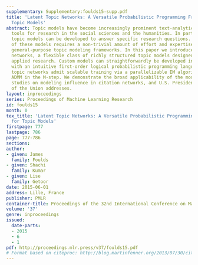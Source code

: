 ```yaml
---
supplementary: Supplementary:foulds15-supp.pdf
title: 'Latent Topic Networks: A Versatile Probabilistic Programming Framework for
  Topic Models'
abstract: Topic models have become increasingly prominent text-analytic machine learning
  tools for research in the social sciences and the humanities. In particular, custom
  topic models can be developed to answer specific research questions. The design
  of these models requires a non-trivial amount of effort and expertise, motivating
  general-purpose topic modeling frameworks. In this paper we introduce latent topic
  networks, a flexible class of richly structured topic models designed to facilitate
  applied research. Custom models can straightforwardly be developed in our framework
  with an intuitive first-order logical probabilistic programming language. Latent
  topic networks admit scalable training via a parallelizable EM algorithm which leverages
  ADMM in the M-step. We demonstrate the broad applicability of the models with case
  studies on modeling influence in citation networks, and U.S. Presidential State
  of the Union addresses.
layout: inproceedings
series: Proceedings of Machine Learning Research
id: foulds15
month: 0
tex_title: 'Latent Topic Networks: A Versatile Probabilistic Programming Framework
  for Topic Models'
firstpage: 777
lastpage: 786
page: 777-786
sections: 
author:
- given: James
  family: Foulds
- given: Shachi
  family: Kumar
- given: Lise
  family: Getoor
date: 2015-06-01
address: Lille, France
publisher: PMLR
container-title: Proceedings of the 32nd International Conference on Machine Learning
volume: '37'
genre: inproceedings
issued:
  date-parts:
  - 2015
  - 6
  - 1
pdf: http://proceedings.mlr.press/v37/foulds15.pdf
# Format based on citeproc: http://blog.martinfenner.org/2013/07/30/citeproc-yaml-for-bibliographies/
---
```

